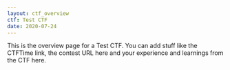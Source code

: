 ```yaml
---
layout: ctf_overview
ctf: Test CTF
date: 2020-07-24
---
```


This is the overview page for a Test CTF. You can add stuff like the 
CTFTime link, the contest URL here and your experience and learnings 
from the CTF here.
